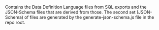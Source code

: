 Contains the Data Definition Language files from SQL exports and the JSON-Schema files that are derived from those. The second set (JSON-Schema) of files are generated by the generate-json-schema.js file in the repo root.